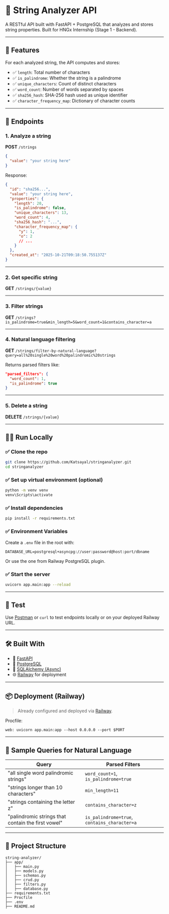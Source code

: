 # 🧠 String Analyzer API

A RESTful API built with FastAPI + PostgreSQL that analyzes and stores string properties. Built for HNGx Internship (Stage 1 - Backend).

---

## 🚀 Features

For each analyzed string, the API computes and stores:

- ✅ `length`: Total number of characters
- ✅ `is_palindrome`: Whether the string is a palindrome
- ✅ `unique_characters`: Count of distinct characters
- ✅ `word_count`: Number of words separated by spaces
- ✅ `sha256_hash`: SHA-256 hash used as unique identifier
- ✅ `character_frequency_map`: Dictionary of character counts

---

## 📌 Endpoints

### 1. Analyze a string  
**POST** `/strings`

```json
{
  "value": "your string here"
}
````

Response:

```json
{
  "id": "sha256...",
  "value": "your string here",
  "properties": {
    "length": 20,
    "is_palindrome": false,
    "unique_characters": 13,
    "word_count": 4,
    "sha256_hash": "...",
    "character_frequency_map": {
      "y": 1,
      "o": 2
      // ...
    }
  },
  "created_at": "2025-10-21T09:18:50.755137Z"
}
```

---

### 2. Get specific string

**GET** `/strings/{value}`

---

### 3. Filter strings

**GET** `/strings?is_palindrome=true&min_length=5&word_count=1&contains_character=a`

---

### 4. Natural language filtering

**GET** `/strings/filter-by-natural-language?query=all%20single%20word%20palindromic%20strings`

Returns parsed filters like:

```json
"parsed_filters": {
  "word_count": 1,
  "is_palindrome": true
}
```

---

### 5. Delete a string

**DELETE** `/strings/{value}`

---

## 🧑‍💻 Run Locally

### ✅ Clone the repo

```bash
git clone https://github.com/Katsayal/stringanalyzer.git
cd stringanalyzer
```

### ✅ Set up virtual environment (optional)

```bash
python -m venv venv
venv\Scripts\activate
```

### ✅ Install dependencies

```bash
pip install -r requirements.txt
```

### ✅ Environment Variables

Create a `.env` file in the root with:

```env
DATABASE_URL=postgresql+asyncpg://user:password@host:port/dbname
```

Or use the one from Railway PostgreSQL plugin.

### ✅ Start the server

```bash
uvicorn app.main:app --reload
```

---

## 🧪 Test

Use [Postman](https://www.postman.com/) or `curl` to test endpoints locally or on your deployed Railway URL.

---

## 🛠 Built With

* 🧬 [FastAPI](https://fastapi.tiangolo.com/)
* 🐘 [PostgreSQL](https://www.postgresql.org/)
* 🔌 [SQLAlchemy (Async)](https://docs.sqlalchemy.org/en/20/orm/extensions/asyncio.html)
* 🌐 [Railway](https://railway.app/) for deployment

---

## 📦 Deployment (Railway)

> Already configured and deployed via [Railway](https://railway.app).

Procfile:

```
web: uvicorn app.main:app --host 0.0.0.0 --port $PORT
```

---

## 🧠 Sample Queries for Natural Language

| Query                                              | Parsed Filters                               |
| -------------------------------------------------- | -------------------------------------------- |
| "all single word palindromic strings"              | `word_count=1`, `is_palindrome=true`         |
| "strings longer than 10 characters"                | `min_length=11`                              |
| "strings containing the letter z"                  | `contains_character=z`                       |
| "palindromic strings that contain the first vowel" | `is_palindrome=true`, `contains_character=a` |

---

## 📂 Project Structure

```
string-analyzer/
├── app/
│   ├── main.py
│   ├── models.py
│   ├── schemas.py
│   ├── crud.py
│   ├── filters.py
│   ├── database.py
├── requirements.txt
├── Procfile
├── .env
├── README.md
```